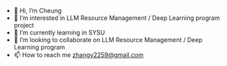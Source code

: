 - 👋 Hi, I’m Cheung
- 👀 I’m interested in LLM Resource Management / Deep Learning program project
- 🌱 I’m currently learning in SYSU
- 💞️ I’m looking to collaborate on LLM Resource Management / Deep Learning program
- 📫 How to reach me zhangy2259@gmail.com

<!---
Kevin-Zhang-SYSU/Kevin-Zhang-SYSU is a ✨ special ✨ repository because its `README.md` (this file) appears on your GitHub profile.
You can click the Preview link to take a look at your changes.
--->
